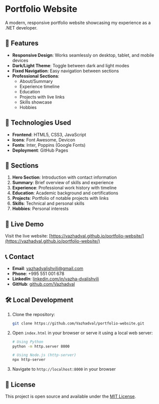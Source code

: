 # Portfolio Website

A modern, responsive portfolio website showcasing my experience as a .NET developer.

## 🌟 Features

- **Responsive Design**: Works seamlessly on desktop, tablet, and mobile devices
- **Dark/Light Theme**: Toggle between dark and light modes
- **Fixed Navigation**: Easy navigation between sections
- **Professional Sections**:
  - About/Summary
  - Experience timeline
  - Education
  - Projects with live links
  - Skills showcase
  - Hobbies

## 🚀 Technologies Used

- **Frontend**: HTML5, CSS3, JavaScript
- **Icons**: Font Awesome, Devicon
- **Fonts**: Inter, Poppins (Google Fonts)
- **Deployment**: GitHub Pages

## 📱 Sections

1. **Hero Section**: Introduction with contact information
2. **Summary**: Brief overview of skills and experience
3. **Experience**: Professional work history with timeline
4. **Education**: Academic background and certifications
5. **Projects**: Portfolio of notable projects with links
6. **Skills**: Technical and personal skills
7. **Hobbies**: Personal interests

## 🔗 Live Demo

Visit the live website: [https://vazhadval.github.io/portfolio-website/](https://vazhadval.github.io/portfolio-website/)

## 📞 Contact

- **Email**: vazhadvalishvili@gmail.com
- **Phone**: +995 551 001 678
- **LinkedIn**: [linkedin.com/in/vazha-dvalishvili](https://www.linkedin.com/in/vazha-dvalishvili/)
- **GitHub**: [github.com/Vazhadval](https://github.com/Vazhadval)

## 🛠️ Local Development

1. Clone the repository:
   ```bash
   git clone https://github.com/Vazhadval/portfolio-website.git
   ```

2. Open `index.html` in your browser or serve it using a local web server:
   ```bash
   # Using Python
   python -m http.server 8000
   
   # Using Node.js (http-server)
   npx http-server
   ```

3. Navigate to `http://localhost:8000` in your browser

## 📄 License

This project is open source and available under the [MIT License](LICENSE).
